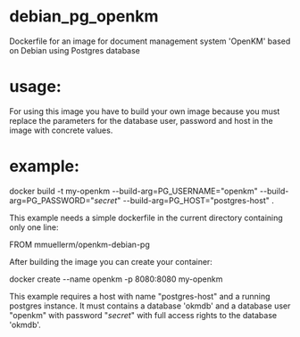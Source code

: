 # debian_pg_openkm
Dockerfile for an image for document management system 'OpenKM' based on Debian using Postgres database

# usage:
For using this image you have to build your own image because you must replace the parameters for the database user, password and host in the image with concrete values.

# example:
docker build -t my-openkm --build-arg=PG_USERNAME="openkm" --build-arg=PG_PASSWORD="*secret*" --build-arg=PG_HOST="postgres-host" .

This example needs a simple dockerfile in the current directory containing only one line:

FROM mmuellerm/openkm-debian-pg


After building the image you can create your container:

docker create --name openkm -p 8080:8080 my-openkm


This example requires a host with name "postgres-host" and a running postgres instance. It must contains a database 'okmdb' and a database user "openkm" with password "*secret*" with full access rights to the database 'okmdb'.
